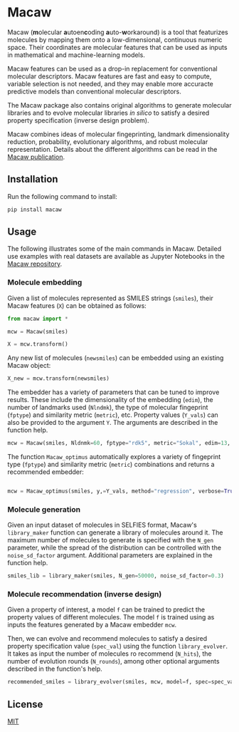 # Macaw

Macaw (**m**olecular **a**utoen**c**oding **a**uto-**w**orkaround) is a tool that featurizes molecules by mapping them onto a low-dimensional, continuous numeric space. Their coordinates are molecular features that can be used as inputs in mathematical and machine-learning models.

Macaw features can be used as a drop-in replacement for conventional molecular descriptors. Macaw features are fast and easy to compute, variable selection is not needed, and they may enable more accuracte predictive models than conventional molecular descriptors.

The Macaw package also contains original algorithms to generate molecular libraries and to evolve molecular libraries *in silico* to satisfy a desired property specification (inverse design problem).

Macaw combines ideas of molecular fingeprinting, landmark dimensionality reduction, probability, evolutionary algorithms, and robust molecular representation. Details about the different algorithms can be read in the [Macaw publication](https://choosealicense.com/licenses/mit/).


## Installation

Run the following command to install:

```bash
pip install macaw
```

## Usage

The following illustrates some of the main commands in Macaw. Detailed use examples with real datasets are available as Jupyter Notebooks in the [Macaw repository](https://github.com/LBLQMM/macaw).


### Molecule embedding

Given a list of molecules represented as SMILES strings (`smiles`), their Macaw features (`X`) can be obtained as follows:

```python
from macaw import *

mcw = Macaw(smiles)

X = mcw.transform()
```

Any new list of molecules (`newsmiles`) can be embedded using an existing Macaw object:

```python
X_new = mcw.transform(newsmiles)
```

The embedder has a variety of parameters that can be tuned to improve results. These include the dimensionality of the embedding (`edim`), the number of landmarks used (`Nlndmk`), the type of molecular fingeprint (`fptype`) and similarity metric (`metric`), etc. Property values (`Y_vals`) can also be provided to the argument `Y`. The arguments are described in the function help.

```python
mcw = Macaw(smiles, Nldnmk=60, fptype="rdk5", metric="Sokal", edim=13, Y=Y_vals)
```

The function `Macaw_optimus` automatically explores a variety of fingeprint type (`fptype`) and similarity metric (`metric`) combinations and returns a recommended embedder:

```python

mcw = Macaw_optimus(smiles, y,=Y_vals, method="regression", verbose=True)

```

### Molecule generation

Given an input dataset of molecules in SELFIES format, Macaw's `library_maker` function can generate a library of molecules around it. The maximum number of molecules to generate is specified with the `N_gen` parameter, while the spread of the distribution can be controlled with the `noise_sd_factor` argument. Additional parameters are explained in the function help.


```python
smiles_lib = library_maker(smiles, N_gen=50000, noise_sd_factor=0.3)
```

### Molecule recommendation (inverse design)

Given a property of interest, a model `f` can be trained to predict the property values of different molecules. The model `f` is trained using as inputs the features generated by a Macaw embedder `mcw`.

Then, we can evolve and recommend molecules to satisfy a desired property specification value (`spec_val`) using the function `library_evolver`. It takes as input the number of molecules ro recommend (`N_hits`), the number of evolution rounds (`N_rounds`), among other optional arguments described in the function's help.

```python
recommended_smiles = library_evolver(smiles, mcw, model=f, spec=spec_val, N_hits=10, N_rounds=8)
```

## License
[MIT](https://choosealicense.com/licenses/mit/)
